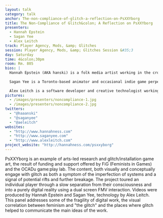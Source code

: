 ```yaml
---
layout: talk
category: talk
anchor: The-non-compliance-of-glitch-a-reflection-on-PsXXYborg
title: The Non-Compliance of Glitch&colon; A Reflection on PsXXYborg
presenters:
  - Hannah Epstein
  - Sagan Yee
  - Alex Leitch
track: Player Agency, Mods, &amp; Glitches
session: Player Agency, Mods, &amp; Glitches Session &#35;3
day: Saturday
time: 4&colon;30pm
room: Rm. 805
bios: |
  Hannah Epstein (AKA hanski) is a folk media artist working in the cross-section of experimental games and visual art. Of mixed Latvian and Ashkenazi-Jewish heritage, Epstein draws on her liminal identity to drive a psychedelic and collage aesthetic and will often use play and games to create bottom-up storytelling experiences. She is currently an MFA candidate at Carnegie Mellon.
  
  Sagan Yee is a Toronto-based animator and occasional indie game perpetrator. She has participated in numerous panel discussions on animation and games, collaborated on several bizarre interactive projects (one of which ended with the cops showing up), and organized workshops promoting digital media outreach and literacy. Currently Sagan is Executive Director of the Hand Eye Society and community member of Dames Making Games.
  
  Alex Leitch is a software developer and creative technologist working in Toronto. Alex speaks publicly on the intersections of art and technology, and is interested in privacy and artistic expression using contemporary technology. Alex is a co-founder of Site 3 coLaboratory and a founding director of Dames Making Games. 
pictures:
  - /images/presenters/noncompliance-1.jpg
  - /images/presenters/noncompliance-2.jpg
twitters:
  - "@haaanski"
  - "@saganyee"
  - "@aeleitch"
websites:
  - "http://www.hannahness.com"
  - "http://www.saganyee.com"
  - "http://www.alexleitch.com"
project_website: "http://hannahness.com/psxxyborg"
---
```

PsXXYborg is an example of arts-led research and glitch/installation game art, the result of funding and support offered by FiG (Feminists in Games) and the OCADu game:play lab. The content, both visually and conceptually engage with glitch as both a symptom of the imperfection of systems and a signal of potential rifts and further breakage. The project toured an individual player through a slow separation from their consciousness and into a purely digital reality using a dual screen FMV interaction. Videos were produced by Hannah Epstein and Sagan Yee, technology by Alex Leitch. This panel addresses some of the fragility of digital work, the visual correlation between feminism and "the glitch"  and the places where glitch helped to communicate the main ideas of the work.
